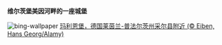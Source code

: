 
**维尔茨堡美因河畔的一座城堡**

![bing-wallpaper](https://www.bing.com/th?id=OHR.MarienburgZell_ZH-CN4562312386_1920x1080.jpg)
[玛利恩堡，德国莱茵兰-普法尔茨州采尔县附近 (© Eiben, Hans Georg/Alamy)](https://www.bing.com/search?q=%E7%8E%9B%E5%88%A9%E6%81%A9%E5%A0%A1&amp;form=hpcapt&amp;mkt=zh-cn)
  